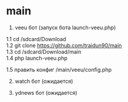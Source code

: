 # main

1. veeu бот (запуск бота launch-veeu.php)

1.1 cd /sdcard/Download <br>
1.2 git clone https://github.com/traidun90/main <br>
1.3 cd /sdcard/Download/main <br>
1.4 php launch-veeu.php <br>

1.5 править конфиг /main/veeu/config.php

2. watch бот (ожидается)

3. ydnews бот (ожидается)